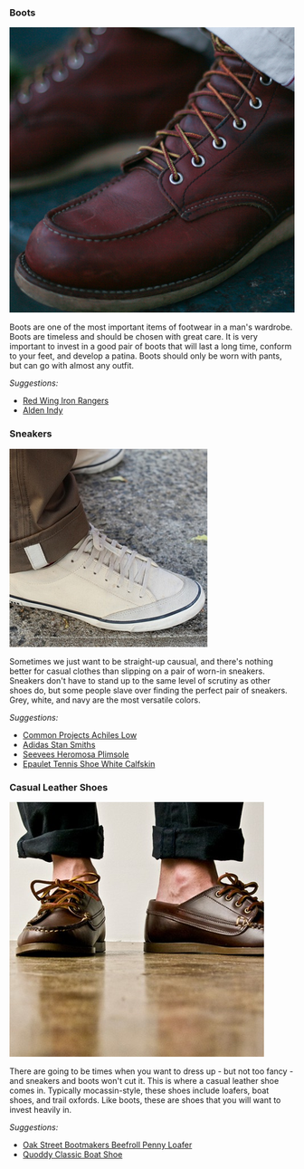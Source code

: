 ### Boots
![](/assets/images/boots.png)

Boots are one of the most important items of footwear in a man's wardrobe. Boots are timeless and should be chosen with great care. It is very important to invest in a good pair of boots that will last a long time, conform to your feet, and develop a patina. Boots should only be worn with pants, but can go with almost any outfit.

*Suggestions:*

- [Red Wing Iron Rangers][red-wing]
- [Alden Indy][alden]


### Sneakers
![](/assets/images/sneakers.png)

Sometimes we just want to be straight-up causual, and there's nothing better for casual clothes than slipping on a pair of worn-in sneakers. Sneakers don't have to stand up to the same level of scrutiny as other shoes do, but some people slave over finding the perfect pair of sneakers. Grey, white, and navy are the most versatile colors.

*Suggestions:*

- [Common Projects Achiles Low][cp]
- [Adidas Stan Smiths][adidas]
- [Seevees Heromosa Plimsole][seevees]
- [Epaulet Tennis Shoe White Calfskin][epaulet]


### Casual Leather Shoes
![](/assets/images/leather.png)

There are going to be times when you want to dress up - but not too fancy - and sneakers and boots won't cut it. This is where a casual leather shoe comes in. Typically mocassin-style, these shoes include loafers, boat shoes, and trail oxfords. Like boots, these are shoes that you will want to invest heavily in.

*Suggestions:*

- [Oak Street Bootmakers Beefroll Penny Loafer][oak-street-penny]
- [Quoddy Classic Boat Shoe][quoddy]

[red-wing]: http://www.redwingheritage.com/boots/#&m=/detail/8111-heritage-us/8111-red-wing-lifestyle-mens-iron-ranger-boot-amber/
[alden]: http://www.aldenshop.com/Store/DrawProducts.aspx?CategoryID=163&ParentID=4&PageID=&Action=
[cp]: http://www.mrporter.com/product/377903?cm_mmc=ProductSearch-_-us-_-Sneakers-_-Original&gclid=CIbx3IOikL4CFaNj7AodTCgAYg
[seevees]: https://www.seavees.com/products/08-slash-63-hermosa-plimsoll/natural#.U2AZsa1dX89
[oak-street-penny]: http://oakstreetbootmakers.com/footwear/beefroll-penny-loafer
[quoddy]: http://www.quoddy.com/classic-boat-shoe/
[adidas]: http://sneakerpolitics.com/collections/new/products/adidas-stan-smith-vulc-white-royal
[epaulet]: http://epauletnewyork.com/collections/footwear/products/epaulet-tennis-trainer-white-calfskin
